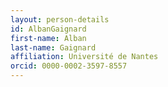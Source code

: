 ```yaml
---
layout: person-details
id: AlbanGaignard
first-name: Alban
last-name: Gaignard
affiliation: Université de Nantes
orcid: 0000-0002-3597-8557
---
```

